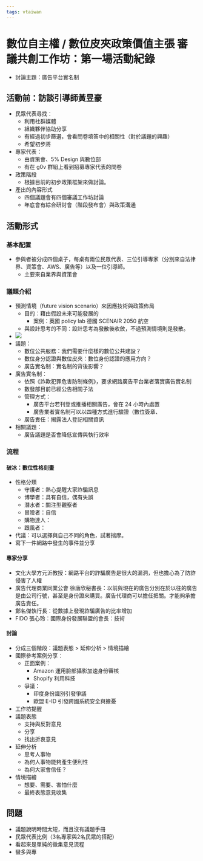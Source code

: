 ```yaml
---
tags: vtaiwan
---
```

# 數位自主權 / 數位皮夾政策價值主張 審議共創工作坊：第一場活動紀錄
- 討論主題：廣告平台實名制

## 活動前：訪談引導師黃昱豪
- 民眾代表尋找：
    - 利用社群媒體
    - 組織夥伴協助分享
    - 有經過初步篩選，會看問卷填答中的相關性（對於議題的興趣）
    - 希望初步將
- 專家代表：
    - 由資策會、5% Design 與數位部
    - 有在 g0v 群組上看到招募專家代表的問卷
- 政策階段
    - 根據目前的初步政策框架來做討論。
- 產出的內容形式
    - 四個議題會有四個審議工作坊討論
    - 年底會有綜合研討會（階段發布會）與政策溝通

## 活動形式
### 基本配置
- 參與者被分成四個桌子，每桌有兩位民眾代表、三位引導專家（分別來自法律界、資策會、AWS、廣告等）以及一位引導師。
    - 主要來自業界與資策會
### 議題介紹
- 預測情境（future vision scenario）來因應技術與政策佈局
    - 目的：藉由假設未來可能發展的
        - 案例：英國 policy lab 德國 SCENAIR 2050 航空
    - 與設計思考的不同：設計思考為發散後收斂，不過預測情境則是發散。
- ![](https://s3-ap-northeast-1.amazonaws.com/g0v-hackmd-images/uploads/upload_3a4ea381637f771e54038a4290dbe612.jpg)
- 議題：
    - 數位公共服務：我們需要什麼樣的數位公共建設？
    - 數位身分認證與數位皮夾：數位身份認證的應用方向？
    - 廣告實名制：實名制的背後影響？
- 廣告實名制：
    - 依照《詐欺犯罪危害防制條例》，要求網路廣告平台業者落實廣告實名制
    - 數發部目前已經公告相關子法
    - 管理方式：
        - 廣告平台若刊登或推播相關廣告，會在 24 小時內處置
        - 廣告業者實名制可以以四種方式進行驗證（數位簽章、
    - 廣告責任：揭露法人登記相關資訊
- 相關議題：
    - 廣告議題是否會降低宣傳與執行效率
### 流程
#### 破冰：數位性格刻畫
- 性格分類
    - 守護者：熱心提醒大家詐騙訊息
    - 博學者：具有自信，偶有失誤
    - 潛水者：關注型觀察者
    - 冒險者：自信
    - 購物達人：
    - 跟風者：
- 代議：可以選擇與自己不同的角色，試著揣摩。
- 寫下一件網路中發生的事件並分享
#### 專家分享
- 文化大學方元沂教授：網路平台的詐騙廣告是很大的漏洞，但也擔心為了防詐侵害了人權
- 廣告代理商業同業公會 徐唐欣秘書長：以前與現在的廣告分別在於以往的廣告是由公司行號，甚至是身份證來購買。廣告代理商可以擔任把關。才能夠承擔廣告責任。
- 鄭名傑執行長：從數據上發現詐騙廣告的比率增加
- FIDO 張心玲：國際身份發展聯盟的會長：技術

#### 討論
- 分成三個階段：議題表態 > 延伸分析 > 情境描繪
- 國際參考案例分享：
    - 正面案例：
        - Amazon 運用臉部攝影加速身份審核
        - Shopify 利用科技
    - 爭議：
        - 印度身份識別引發爭議
        - 歐盟 E-ID 引發跨國系統安全與擔憂
- 工作坊提醒
- 議題表態
    - 支持與反對意見
    - 分享
    - 找出折衷意見
- 延伸分析
    - 思考人事物
    - 為何人事物能夠產生便利性
    - 為何大家會信任？
- 情境描繪
    - 想要、需要、害怕什麼
    - 最終表態意見收集

## 問題
- 議題說明時間太短，而且沒有議題手冊
- 民眾代表比例（3名專家與2名民眾的搭配）
- 看起來是單純的徵集意見流程
- 蠻多與專